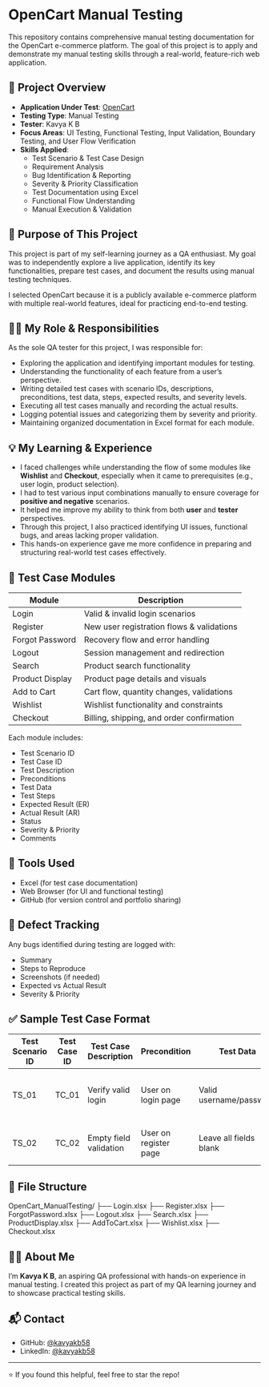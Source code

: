 # OpenCart Manual Testing
This repository contains comprehensive manual testing documentation for the OpenCart e-commerce platform. The goal of this project is to apply and demonstrate my manual testing skills through a real-world, feature-rich web application.

## 🧪 Project Overview

- **Application Under Test**: [OpenCart](https://demo.opencart.com/)  
- **Testing Type**: Manual Testing  
- **Tester**: Kavya K B  
- **Focus Areas**: UI Testing, Functional Testing, Input Validation, Boundary Testing, and User Flow Verification  
- **Skills Applied**:
  - Test Scenario & Test Case Design
  - Requirement Analysis
  - Bug Identification & Reporting
  - Severity & Priority Classification
  - Test Documentation using Excel
  - Functional Flow Understanding
  - Manual Execution & Validation

## 🎯 Purpose of This Project

This project is part of my self-learning journey as a QA enthusiast. My goal was to independently explore a live application, identify its key functionalities, prepare test cases, and document the results using manual testing techniques.

I selected OpenCart because it is a publicly available e-commerce platform with multiple real-world features, ideal for practicing end-to-end testing.

## 👩‍💻 My Role & Responsibilities

As the sole QA tester for this project, I was responsible for:

- Exploring the application and identifying important modules for testing.
- Understanding the functionality of each feature from a user’s perspective.
- Writing detailed test cases with scenario IDs, descriptions, preconditions, test data, steps, expected results, and severity levels.
- Executing all test cases manually and recording the actual results.
- Logging potential issues and categorizing them by severity and priority.
- Maintaining organized documentation in Excel format for each module.

## 💡 My Learning & Experience

- I faced challenges while understanding the flow of some modules like **Wishlist** and **Checkout**, especially when it came to prerequisites (e.g., user login, product selection).
- I had to test various input combinations manually to ensure coverage for **positive and negative** scenarios.
- It helped me improve my ability to think from both **user** and **tester** perspectives.
- Through this project, I also practiced identifying UI issues, functional bugs, and areas lacking proper validation.
- This hands-on experience gave me more confidence in preparing and structuring real-world test cases effectively.

## 📁 Test Case Modules

| Module            | Description                                  |
|-------------------|----------------------------------------------|
| Login             | Valid & invalid login scenarios              |
| Register          | New user registration flows & validations    |
| Forgot Password   | Recovery flow and error handling             |
| Logout            | Session management and redirection           |
| Search            | Product search functionality                 |
| Product Display   | Product page details and visuals             |
| Add to Cart       | Cart flow, quantity changes, validations     |
| Wishlist          | Wishlist functionality and constraints       |
| Checkout          | Billing, shipping, and order confirmation    |

Each module includes:
- Test Scenario ID
- Test Case ID
- Test Description
- Preconditions
- Test Data
- Test Steps
- Expected Result (ER)
- Actual Result (AR)
- Status
- Severity & Priority
- Comments

## 📌 Tools Used

- Excel (for test case documentation)
- Web Browser (for UI and functional testing)
- GitHub (for version control and portfolio sharing)

## 🐞 Defect Tracking

Any bugs identified during testing are logged with:
- Summary
- Steps to Reproduce
- Screenshots (if needed)
- Expected vs Actual Result
- Severity & Priority

## ✅ Sample Test Case Format

| Test Scenario ID | Test Case ID | Test Case Description       | Precondition        | Test Data             | Test Steps                        | Expected Result           | Actual Result | Status | Severity | Comments          |
|------------------|--------------|-----------------------------|---------------------|------------------------|------------------------------------|---------------------------|----------------|--------|----------|-------------------|
| TS_01            | TC_01        | Verify valid login          | User on login page  | Valid username/password | 1. Enter valid credentials<br>2. Click login | User should log in successfully | User logged in  | Pass   | Major    | Working as expected |
| TS_02            | TC_02        | Empty field validation      | User on register page | Leave all fields blank | 1. Click register without input   | Error messages displayed  | Error messages shown | Pass   | Medium   | Validation proper  |

## 📂 File Structure

OpenCart_ManualTesting/ ├── Login.xlsx ├── Register.xlsx ├── ForgotPassword.xlsx ├── Logout.xlsx ├── Search.xlsx ├── ProductDisplay.xlsx ├── AddToCart.xlsx ├── Wishlist.xlsx ├── Checkout.xlsx

## 🙋‍♀️ About Me

I’m **Kavya K B**, an aspiring QA professional with hands-on experience in manual testing. I created this project as part of my QA learning journey and to showcase practical testing skills.

## 📬 Contact

- GitHub: [@kavyakb58](https://github.com/Kavyakb58)
- LinkedIn: [@kavyakb58](https://linkedin.com/in/kavyakb58)

---

⭐️ If you found this helpful, feel free to star the repo!
